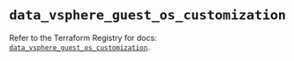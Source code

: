 # `data_vsphere_guest_os_customization`

Refer to the Terraform Registry for docs: [`data_vsphere_guest_os_customization`](https://registry.terraform.io/providers/hashicorp/vsphere/2.8.2/docs/data-sources/guest_os_customization).
